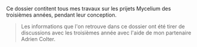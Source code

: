 Ce dossier contitent tous mes travaux sur les prijets Mycelium des troisièmes années, pendant leur conception.

> Les informations que l'on retrouve dans ce dossier ont été tirer de discussions avec les troisièmes année avec l'aide de mon partenaire Adrien Colter. 
